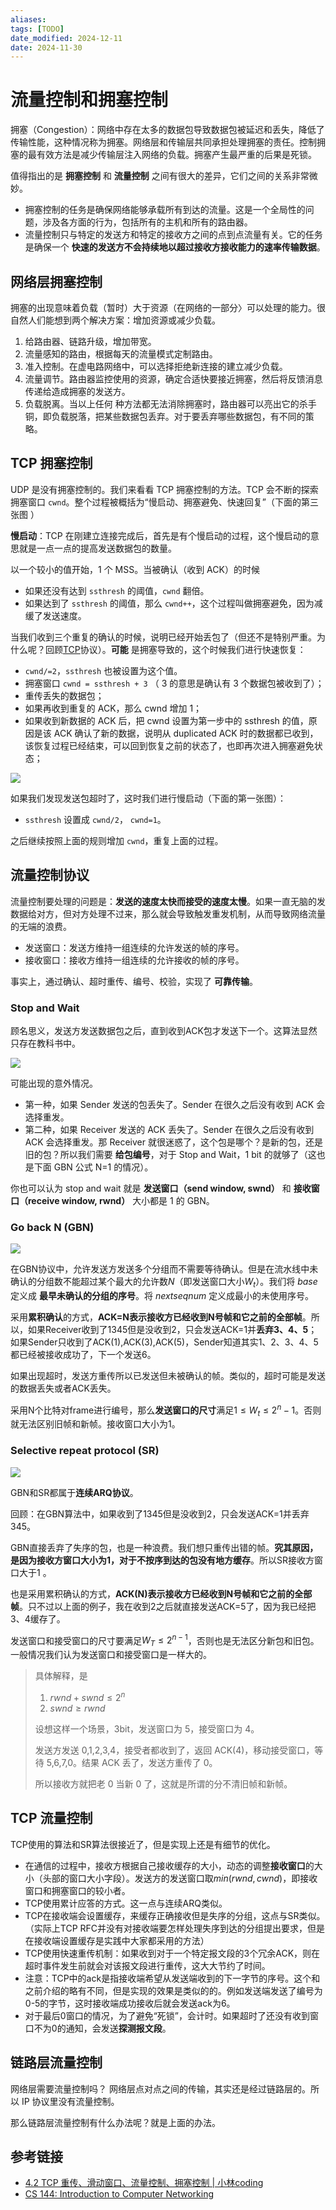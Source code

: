 ```yaml
---
aliases: 
tags: [TODO]
date_modified: 2024-12-11
date: 2024-11-30
---
```


# 流量控制和拥塞控制

拥塞（Congestion）：网络中存在太多的数据包导致数据包被延迟和丢失，降低了传输性能，这种情况称为拥塞。网络层和传输层共同承担处理拥塞的责任。控制拥塞的最有效方法是减少传输层注入网络的负载。拥塞产生最严重的后果是死锁。

值得指出的是 **拥塞控制** 和 **流量控制** 之间有很大的差异，它们之间的关系非常微妙。

- 拥塞控制的任务是确保网络能够承载所有到达的流量。这是一个全局性的问题，涉及各方面的行为，包括所有的主机和所有的路由器。
- 流量控制只与特定的发送方和特定的接收方之间的点到点流量有关。它的任务是确保一个 **快速的发送方不会持续地以超过接收方接收能力的速率传输数据**。

## 网络层拥塞控制

拥塞的出现意味着负载（暂时）大于资源（在网络的一部分〉可以处理的能力。很自然人们能想到两个解决方案：增加资源或减少负载。

1. 给路由器、链路升级，增加带宽。
2. 流量感知的路由，根据每天的流量模式定制路由。
3. 准入控制。在虚电路网络中，可以选择拒绝新连接的建立减少负载。
4. 流量调节。路由器监控使用的资源，确定合适快要接近拥塞，然后将反馈消息传递给造成拥塞的发送方。
5. 负载脱离。当以上任何 种方法都无法消除拥塞时，路由器可以亮出它的杀手铜，即负载脱落，把某些数据包丢弃。对于要丢弃哪些数据包，有不同的策略。

## TCP 拥塞控制

UDP 是没有拥塞控制的。我们来看看 TCP 拥塞控制的方法。TCP 会不断的探索拥塞窗口 `cwnd`。整个过程被概括为“慢启动、拥塞避免、快速回复”（下面的第三张图 ）

**慢启动**：TCP 在刚建立连接完成后，首先是有个慢启动的过程，这个慢启动的意思就是一点一点的提高发送数据包的数量。

以一个较小的值开始，1 个 MSS。当被确认（收到 ACK）的时候

- 如果还没有达到 `ssthresh` 的阈值，`cwnd` 翻倍。
- 如果达到了 `ssthresh` 的阈值，那么 `cwnd++`，这个过程叫做拥塞避免，因为减缓了发送速度。

当我们收到三个重复的确认的时候，说明已经开始丢包了（但还不是特别严重。为什么呢？回顾[TCP](TCP.md)协议）。**可能** 是拥塞导致的，这个时候我们进行快速恢复：

- `cwnd/=2`，`ssthresh` 也被设置为这个值。
- 拥塞窗口 `cwnd = ssthresh + 3` （ 3 的意思是确认有 3 个数据包被收到了）；
- 重传丢失的数据包；
- 如果再收到重复的 ACK，那么 cwnd 增加 1；
- 如果收到新数据的 ACK 后，把 cwnd 设置为第一步中的 ssthresh 的值，原因是该 ACK 确认了新的数据，说明从 duplicated ACK 时的数据都已收到，该恢复过程已经结束，可以回到恢复之前的状态了，也即再次进入拥塞避免状态；

![](../../static/Pasted%20image%2020240323144736.png)

如果我们发现发送包超时了，这时我们进行慢启动（下面的第一张图）：

- `ssthresh` 设置成 `cwnd/2`， `cwnd=1`。

之后继续按照上面的规则增加 `cwnd`，重复上面的过程。

## 流量控制协议

流量控制要处理的问题是：**发送的速度太快而接受的速度太慢**。如果一直无脑的发数据给对方，但对方处理不过来，那么就会导致触发重发机制，从而导致网络流量的无端的浪费。

- 发送窗口：发送方维持一组连续的允许发送的帧的序号。
- 接收窗口：接收方维持一组连续的允许接收的帧的序号。

事实上，通过确认、超时重传、编号、校验，实现了 **可靠传输**。

### Stop and Wait

顾名思义，发送方发送数据包之后，直到收到ACK包才发送下一个。这算法显然只存在教科书中。

![](../../static/1612945466983.jpg)

可能出现的意外情况。

- 第一种，如果 Sender 发送的包丢失了。Sender 在很久之后没有收到 ACK 会选择重发。
- 第二种，如果 Receiver 发送的 ACK 丢失了。Sender 在很久之后没有收到 ACK 会选择重发。那 Receiver 就很迷惑了，这个包是哪个？是新的包，还是旧的包？所以我们需要 **给包编号**，对于 Stop and Wait，1 bit 的就够了（这也是下面 GBN 公式 N=1 的情况）。

你也可以认为 stop and wait 就是 **发送窗口（send window, swnd）** 和 **接收窗口（receive window, rwnd）** 大小都是 1 的 GBN。

### Go back N (GBN)

![](../../static/image-20211101101833934.png)

在GBN协议中，允许发送方发送多个分组而不需要等待确认。但是在流水线中未确认的分组数不能超过某个最大的允许数$N$（即发送窗口大小$W_t$）。我们将 $base$ 定义成 **最早未确认的分组的序号**。将 $nextseqnum$ 定义成最小的未使用序号。  

采用**累积确认**的方式，**ACK=N表示接收方已经收到N号帧和它之前的全部帧**。所以，如果Receiver收到了1345但是没收到2，只会发送ACK=1并**丢弃3、4、5**；如果Sender只收到了ACK(1),ACK(3),ACK(5)，Sender知道其实1、2、3、4、5都已经被接收成功了，下一个发送6。

如果出现超时，发送方重传所以已发送但未被确认的帧。类似的，超时可能是发送的数据丢失或者ACK丢失。

采用N个比特对frame进行编号，那么**发送窗口的尺寸**满足$1\le W_t \le2^n-1$。否则就无法区别旧帧和新帧。接收窗口大小为1。

### Selective repeat protocol (SR)

![](../../static/image-20211101105357811.png)

GBN和SR都属于**连续ARQ协议**。

回顾：在GBN算法中，如果收到了1345但是没收到2，只会发送ACK=1并丢弃345。

GBN直接丢弃了失序的包，也是一种浪费。我们想只重传出错的帧。**究其原因，是因为接收方窗口大小为1，对于不按序到达的包没有地方缓存**。所以SR接收方窗口大于1 。

也是采用累积确认的方式，**ACK(N)表示接收方已经收到N号帧和它之前的全部帧**。只不过以上面的例子，我在收到2之后就直接发送ACK=5了，因为我已经把3、4缓存了。

发送窗口和接受窗口的尺寸要满足$W_T \le 2^{n-1}$，否则也是无法区分新包和旧包。一般情况我们认为发送窗口和接受窗口是一样大的。

> 具体解释，是
> 
> 1. $rwnd+swnd \leq 2^n$
> 2. $swnd \geq rwnd$
> 
> 设想这样一个场景，3bit，发送窗口为 5，接受窗口为 4。
> 
> 发送方发送 0,1,2,3,4，接受者都收到了，返回 ACK(4)，移动接受窗口，等待 5,6,7,0。结果 ACK 丢了，发送方重传了 0。
> 
> 所以接收方就把老 0 当新 0 了，这就是所谓的分不清旧帧和新帧。

## TCP 流量控制

TCP使用的算法和SR算法很接近了，但是实现上还是有细节的优化。

- 在通信的过程中，接收方根据自己接收缓存的大小，动态的调整**接收窗口**的大小（头部的窗口大小字段）。发送方的发送窗口取$min(rwnd,cwnd)$，即接收窗口和拥塞窗口的较小者。
- TCP使用累计应答的方式。这一点与连续ARQ类似。
- TCP在接收端会设置缓存，来缓存正确接收但是失序的分组，这点与SR类似。（实际上TCP RFC并没有对接收端要怎样处理失序到达的分组提出要求，但是在接收端设置缓存是实践中大家都采用的方法）
- TCP使用快速重传机制：如果收到对于一个特定报文段的3个冗余ACK，则在超时事件发生前就会对该报文段进行重传，这大大节约了时间。
- 注意：TCP中的ack是指接收端希望从发送端收到的下一字节的序号。这个和之前介绍的略有不同，但是实现的效果是类似的的。例如发送端发送了编号为0-5的字节，这时接收端成功接收后就会发送ack为6。
- 对于最后0窗口的情况，为了避免“死锁”，会计时。如果超时了还没有收到窗口不为0的通知，会发送**探测报文段**。

## 链路层流量控制

网络层需要流量控制吗？ 网络层点对点之间的传输，其实还是经过链路层的。所以 IP 协议里没有流量控制。

那么链路层流量控制有什么办法呢？就是上面的办法。

## 参考链接

- [4.2 TCP 重传、滑动窗口、流量控制、拥塞控制 | 小林coding](https://xiaolincoding.com/network/3_tcp/tcp_feature.html#%E9%87%8D%E4%BC%A0%E6%9C%BA%E5%88%B6)
- [CS 144: Introduction to Computer Networking](https://cs144.github.io/)
